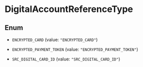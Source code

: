 

# DigitalAccountReferenceType

## Enum


* `ENCRYPTED_CARD` (value: `"ENCRYPTED_CARD"`)

* `ENCRYPTED_PAYMENT_TOKEN` (value: `"ENCRYPTED_PAYMENT_TOKEN"`)

* `SRC_DIGITAL_CARD_ID` (value: `"SRC_DIGITAL_CARD_ID"`)



